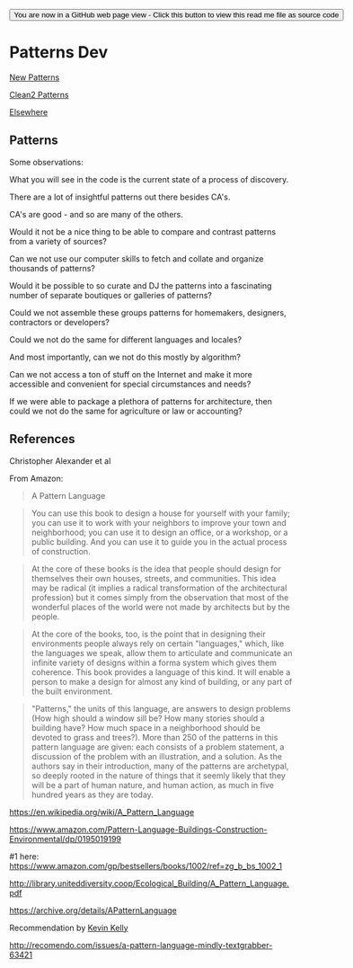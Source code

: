 <span style=display:none; >[You are now in a GitHub source code view - click this link to view this read me file as a web page]( https://patterns-dev.github.io/ "View file as a web page." ) </span>
<input onclick="window.location.href='https://github.com/patterns-dev/patterns-dev.github.io'" type=button  value='You are now in a GitHub web page view - Click this button to view this read me file as source code' />


Patterns Dev
===

[New Patterns]( https://patterns-dev.github.io/patterns/newpat/newpat0/new-patterns-introduction.htm )

[Clean2 Patterns]( https://patterns-dev.github.io/patterns/clean2/patterns.htm )

[Elsewhere]( http://caper.ws/patterns/ )

## Patterns

Some observations:

What you will see in the code is the current state of a process of discovery.

There are a lot of insightful patterns out there besides CA's. 

CA's are good -  and so are many of the others.

Would it not be a nice thing to be able to compare and contrast patterns from a variety of sources?

Can we not use our computer skills to fetch and collate and organize thousands of patterns?

Would it be possible to so curate and DJ the patterns into a fascinating number of separate boutiques or galleries of patterns?

Could we not assemble these groups patterns for homemakers, designers, contractors or developers?

Could we not do the same for different languages and locales?

And most importantly, can we not do this mostly by algorithm?

Can we not access a ton of stuff on the Internet and make it more accessible and convenient for special circumstances and needs?

If we were able to package a plethora of patterns for architecture, then could we not do the same for agriculture or law or accounting?

## References

Christopher Alexander et al

From Amazon: 

> A Pattern Language

> You can use this book to design a house for yourself with your family; you can use it to work with your neighbors to improve your town and neighborhood; you can use it to design an office, or a workshop, or a public building. And you can use it to guide you in the actual process of construction. 
 
> At the core of these books is the idea that people should design for themselves their own houses, streets, and communities. This idea may be radical (it implies a radical transformation of the architectural profession) but it comes simply from the observation that most of the wonderful places of the world were not made by architects but by the people. 
 
> At the core of the books, too, is the point that in designing their environments people always rely on certain "languages," which, like the languages we speak, allow them to articulate and communicate an infinite variety of designs within a forma system which gives them coherence. This book provides a language of this kind. It will enable a person to make a design for almost any kind of building, or any part of the built environment. 
 
> "Patterns," the units of this language, are answers to design problems (How high should a window sill be? How many stories should a building have? How much space in a neighborhood should be devoted to grass and trees?). More than 250 of the patterns in this pattern language are given: each consists of a problem statement, a discussion of the problem with an illustration, and a solution. As the authors say in their introduction, many of the patterns are archetypal, so deeply rooted in the nature of things that it seemly likely that they will be a part of human nature, and human action, as much in five hundred years as they are today.



https://en.wikipedia.org/wiki/A_Pattern_Language

https://www.amazon.com/Pattern-Language-Buildings-Construction-Environmental/dp/0195019199

#1 here: https://www.amazon.com/gp/bestsellers/books/1002/ref=zg_b_bs_1002_1

http://library.uniteddiversity.coop/Ecological_Building/A_Pattern_Language.pdf

https://archive.org/details/APatternLanguage

Recommendation by [Kevin Kelly]( https://en.wikipedia.org/wiki/Kevin_Kelly_(editor) )

http://recomendo.com/issues/a-pattern-language-mindly-textgrabber-63421


